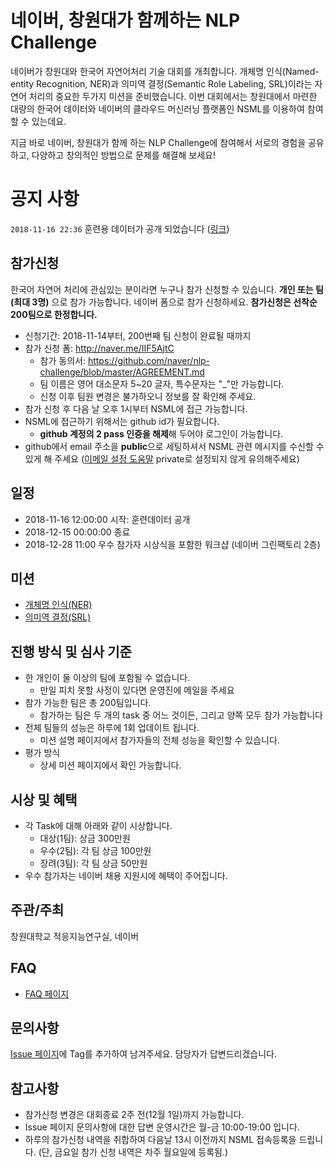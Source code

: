 # 네이버, 창원대가 함께하는 NLP Challenge
네이버가 창원대와 한국어 자연어처리 기술 대회를 개최합니다.
개체명 인식(Named-entity Recognition, NER)과 의미역 결정(Semantic Role Labeling, SRL)이라는 자연어 처리의 중요한 두가지 미션을 준비했습니다.
이번 대회에서는 창원대에서 마련한 대량의 한국어 데이터와 네이버의 클라우드 머신러닝 플랫폼인 NSML를 이용하여 참여할 수 있는데요.

지금 바로 네이버, 창원대가 함께 하는 NLP Challenge에 참여해서
서로의 경험을 공유하고, 다양하고 창의적인 방법으로 문제를 해결해 보세요!

# 공지 사항
`2018-11-16 22:36` 훈련용 데이터가 공개 되었습니다 ([링크](https://github.com/naver/nlp-challenge/issues/1))

## 참가신청
한국어 자연어 처리에 관심있는 분이라면 누구나 참가 신청할 수 있습니다.
**개인 또는 팀(최대 3명)** 으로 참가 가능합니다. 네이버 폼으로 참가 신청하세요.
**참가신청은 선착순 200팀으로 한정합니다.**
- 신청기간: 2018-11-14부터, 200번째 팀 신청이 완료될 때까지
- 참가 신청 폼: http://naver.me/IIF5AjtC
  - 참가 동의서: https://github.com/naver/nlp-challenge/blob/master/AGREEMENT.md
  - 팀 이름은 영어 대소문자 5~20 글자, 특수문자는 "_"만 가능합니다.
  - 신청 이후 팀원 변경은 불가하오니 정보를 잘 확인해 주세요.
- 참가 신청 후 다음 날 오후 1시부터 NSML에 접근 가능합니다.
- NSML에 접근하기 위해서는 github id가 필요합니다.
  - **github 계정의 2 pass 인증을 해제**해 두어야 로그인이 가능합니다.
- github에서 email 주소을 **public**으로 세팅하셔서 NSML 관련 메시지를 수신할 수 있게 해 주세요 ([이메일 설정 도움말](https://help.github.com/articles/setting-your-commit-email-address-on-github/) private로 설정되지 않게 유의해주세요)

## 일정
- 2018-11-16 12:00:00 시작: 훈련데이터 공개
- 2018-12-15 00:00:00 종료
- 2018-12-28 11:00 우수 참가자 시상식을 포함한 워크샵 (네이버 그린팩토리 2층)

## 미션
- [개체명 인식(NER)](http://air.changwon.ac.kr/?page_id=10)
- [의미역 결정(SRL)](http://air.changwon.ac.kr/?page_id=14)

## 진행 방식 및 심사 기준
- 한 개인이 둘 이상의 팀에 포함될 수 없습니다.
  - 만일 피치 못할 사정이 있다면 운영진에 메일을 주세요
- 참가 가능한 팀은 총 200팀입니다.
  - 참가하는 팀은 두 개의 task 중 어느 것이든, 그리고 양쪽 모두 참가 가능합니다
- 전체 팀들의 성능은 하루에 1회 업데이트 됩니다.
  - 미션 설명 페이지에서 참가자들의 전체 성능을 확인할 수 있습니다.
- 평가 방식
  - 상세 미션 페이지에서 확인 가능합니다.

## 시상 및 혜택
- 각 Task에 대해 아래와 같이 시상합니다.
  - 대상(1팀): 상금 300만원
  - 우수(2팀): 각 팀 상금 100만원
  - 장려(3팀): 각 팀 상금 50만원
- 우수 참가자는 네이버 채용 지원시에 혜택이 주어집니다.

## 주관/주최
창원대학교 적응지능연구실, 네이버

## FAQ
- [FAQ 페이지](https://github.com/naver/nlp-challenge/blob/master/FAQ.md)

## 문의사항
[Issue 페이지](https://github.com/naver/nlp-challenge/issues)에 Tag를 추가하여 남겨주세요. 담당자가 답변드리겠습니다.

## 참고사항
- 참가신청 변경은 대회종료 2주 전(12월 1일)까지 가능합니다.
- Issue 페이지 문의사항에 대한 답변 운영시간은 월-금 10:00-19:00 입니다.
- 하루의 참가신청 내역을 취합하여 다음날 13시 이전까지 NSML 접속등록을 드립니다.
  (단, 금요일 참가 신청 내역은 차주 월요일에 등록됨.)
